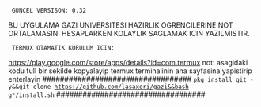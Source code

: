      GUNCEL VERSISON: 0.32

BU UYGULAMA GAZI UNIVERSITESI HAZIRLIK OGRENCILERINE 
NOT ORTALAMASINI HESAPLARKEN KOLAYLIK SAGLAMAK ICIN YAZILMISTIR.

     TERMUX OTAMATIK KURULUM ICIN:
https://play.google.com/store/apps/details?id=com.termux
not: asagidaki kodu full bir sekilde kopyalayip termux terminalinin ana sayfasina yapistirip enterlayin
##################################
<code>pkg install git -y&&git clone https://github.com/lasaxori/gazi&&bash g*/install.sh</code>
##################################

